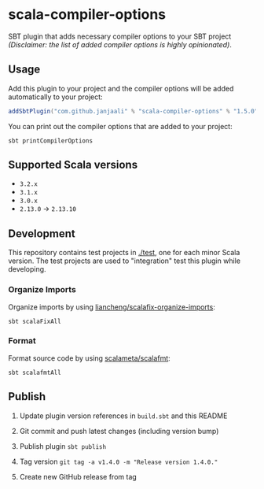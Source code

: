 # scala-compiler-options

SBT plugin that adds necessary compiler options to your SBT project *(Disclaimer: the list of added compiler options is highly opinionated)*.

## Usage

Add this plugin to your project and the compiler options will be added automatically to your project:

```sbt
addSbtPlugin("com.github.janjaali" % "scala-compiler-options" % "1.5.0")
```

You can print out the compiler options that are added to your project:

```shell
sbt printCompilerOptions
```

## Supported Scala versions

* `3.2.x`
* `3.1.x`
* `3.0.x`
* `2.13.0` -> `2.13.10`

## Development

This repository contains test projects in [./test](./test), one for each minor Scala version. The test projects are used to "integration" test this plugin while developing.

### Organize Imports

Organize imports by using [liancheng/scalafix-organize-imports](https://github.com/liancheng/scalafix-organize-imports):

```shell
sbt scalaFixAll
```

### Format

Format source code by using [scalameta/scalafmt](https://github.com/scalameta/scalafmt):

```shell
sbt scalafmtAll
```

## Publish

1. Update plugin version references in `build.sbt` and this README

2. Git commit and push latest changes (including version bump)

3. Publish plugin `sbt publish`

4. Tag version `git tag -a v1.4.0 -m "Release version 1.4.0."`

5. Create new GitHub release from tag
